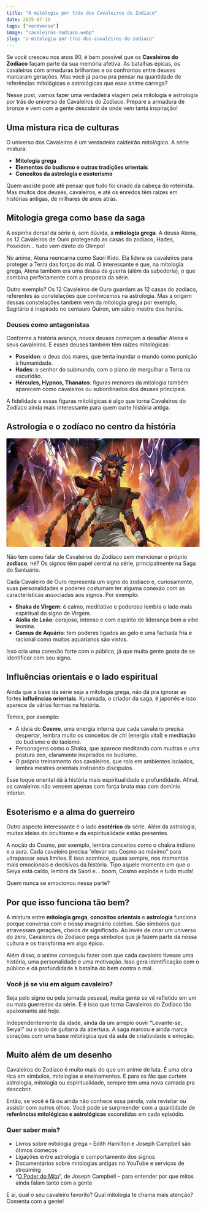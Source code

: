 ```yaml
---
title: "A mitologia por trás dos Cavaleiros do Zodíaco"
date: 2025-07-19
tags: ["nerdverso"]
image: "cavaleiros-zodiaco.webp"
slug: "a-mitologia-por-tras-dos-cavaleiros-do-zodiaco"
---
```


Se você cresceu nos anos 90, é bem possível que os **Cavaleiros do Zodíaco** façam parte da sua memória afetiva. As batalhas épicas, os cavaleiros com armaduras brilhantes e os confrontos entre deuses marcaram gerações. Mas você já parou pra pensar na quantidade de referências mitológicas e astrológicas que esse anime carrega?

Nesse post, vamos fazer uma verdadeira viagem pela mitologia e astrologia por trás do universo de Cavaleiros do Zodíaco. Prepare a armadura de bronze e vem com a gente descobrir de onde vem tanta inspiração!

## Uma mistura rica de culturas

O universo dos Cavaleiros é um verdadeiro caldeirão mitológico. A série mistura:

*   **Mitologia grega**
*   **Elementos do budismo e outras tradições orientais**
*   **Conceitos da astrologia e esoterismo**

Quem assiste pode até pensar que tudo foi criado da cabeça do roteirista. Mas muitos dos deuses, cavaleiros, e até os enredos têm raízes em histórias antigas, de milhares de anos atrás.

## Mitologia grega como base da saga

A espinha dorsal da série é, sem dúvida, a **mitologia grega**. A deusa Atena, os 12 Cavaleiros de Ouro protegendo as casas do zodíaco, Hades, Poseidon… tudo vem direto do Olimpo!

No anime, Atena reencarna como Saori Kido. Ela lidera os cavaleiros para proteger a Terra das forças do mal. O interessante é que, na mitologia grega, Atena também era uma deusa da guerra (além da sabedoria), o que combina perfeitamente com a proposta da série.

Outro exemplo? Os 12 Cavaleiros de Ouro guardam as 12 casas do zodíaco, referentes às constelações que conhecemos na astrologia. Mas a origem dessas constelações também vem da mitologia grega por exemplo, Sagitário é inspirado no centauro Quíron, um sábio mestre dos heróis.

### Deuses como antagonistas

Conforme a história avança, novos deuses começam a desafiar Atena e seus cavaleiros. E esses deuses também têm raízes mitológicas:

*   **Poseidon**: o deus dos mares, que tenta inundar o mundo como punição à humanidade.
*   **Hades**: o senhor do submundo, com o plano de mergulhar a Terra na escuridão.
*   **Hércules, Hypnos, Thanatos**: figuras menores da mitologia também aparecem como cavaleiros ou subordinados dos deuses principais.

A fidelidade a essas figuras mitológicas é algo que torna Cavaleiros do Zodíaco ainda mais interessante para quem curte história antiga.

## Astrologia e o zodíaco no centro da história

![cavaleiros-zodiaco](zodiaco.webp)

Não tem como falar de Cavaleiros do Zodíaco sem mencionar o próprio **zodíaco**, né? Os signos têm papel central na série, principalmente na Saga do Santuário.

Cada Cavaleiro de Ouro representa um signo do zodíaco e, curiosamente, suas personalidades e poderes costumam ter alguma conexão com as características associadas aos signos. Por exemplo:

*   **Shaka de Virgem**: é calmo, meditativo e poderoso lembra o lado mais espiritual do signo de Virgem.
*   **Aiolia de Leão**: corajoso, intenso e com espírito de liderança bem a vibe leonina.
*   **Camus de Aquário**: tem poderes ligados ao gelo e uma fachada fria e racional como muitos aquarianos são vistos.

Isso cria uma conexão forte com o público, já que muita gente gosta de se identificar com seu signo.

## Influências orientais e o lado espiritual

Ainda que a base da série seja a mitologia grega, não dá pra ignorar as fortes **influências orientais**. Kurumada, o criador da saga, é japonês e isso aparece de várias formas na história.

Temos, por exemplo:

*   A ideia do **Cosmo**, uma energia interna que cada cavaleiro precisa despertar, lembra muito os conceitos de _chi_ (energia vital) e meditação do budismo e do taoismo.
*   Personagens como o Shaka, que aparece meditando com mudras e uma postura zen, claramente inspirados no budismo.
*   O próprio treinamento dos cavaleiros, que rola em ambientes isolados, lembra mestres orientais instruindo discípulos.

Esse toque oriental dá à história mais espiritualidade e profundidade. Afinal, os cavaleiros não vencem apenas com força bruta mas com domínio interior.

## Esoterismo e a alma do guerreiro

Outro aspecto interessante é o lado **esotérico** da série. Além da astrologia, muitas ideias do ocultismo e da espiritualidade estão presentes.

A noção do Cosmo, por exemplo, lembra conceitos como o chakra indiano e a aura. Cada cavaleiro precisa “elevar seu Cosmo ao máximo” para ultrapassar seus limites. E isso acontece, quase sempre, nos momentos mais emocionais e decisivos da história. Tipo aquele momento em que o Seiya está caído, lembra da Saori e... boom, Cosmo explode e tudo muda!

Quem nunca se emocionou nessa parte?

## Por que isso funciona tão bem?

A mistura entre **mitologia grega**, **conceitos orientais** e **astrologia** funciona porque conversa com o nosso imaginário coletivo. São símbolos que atravessam gerações, cheios de significado. Ao invés de criar um universo do zero, Cavaleiros do Zodíaco pega símbolos que já fazem parte da nossa cultura e os transforma em algo épico.

Além disso, o anime conseguiu fazer com que cada cavaleiro tivesse uma história, uma personalidade e uma motivação. Isso gera identificação com o público e dá profundidade à batalha do bem contra o mal.

### Você já se viu em algum cavaleiro?

Seja pelo signo ou pela jornada pessoal, muita gente se vê refletido em um ou mais guerreiros da série. E é isso que torna Cavaleiros do Zodíaco tão apaixonante até hoje.

Independentemente da idade, ainda dá um arrepio ouvir “Levante-se, Seiya!” ou o solo de guitarra da abertura. A saga marcou e ainda marca corações com uma base mitológica que dá aula de criatividade e emoção.

## Muito além de um desenho

Cavaleiros do Zodíaco é muito mais do que um anime de luta. É uma obra rica em símbolos, mitologias e ensinamentos. E para os fãs que curtem astrologia, mitologia ou espiritualidade, sempre tem uma nova camada pra descobrir.

Então, se você é fã ou ainda não conhece essa pérola, vale revisitar ou assistir com outros olhos. Você pode se surpreender com a quantidade de **referências mitológicas e astrológicas** escondidas em cada episódio.

### Quer saber mais?

*   Livros sobre mitologia grega – Edith Hamilton e Joseph Campbell são ótimos começos
*   Ligações entre astrologia e comportamento dos signos
*   Documentários sobre mitologias antigas no YouTube e serviços de streaming
*   “[O Poder do Mito](https://amzn.to/4lkLrom)”, de Joseph Campbell – para entender por que mitos ainda falam tanto com a gente

E aí, qual o seu cavaleiro favorito? Qual mitologia te chama mais atenção? Comenta com a gente!